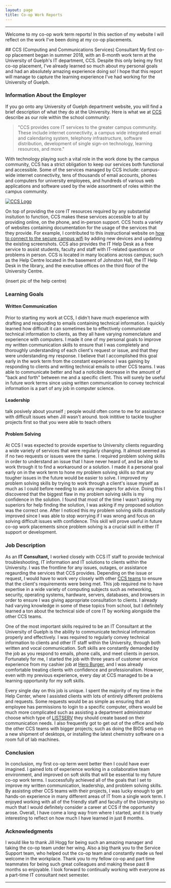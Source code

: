 ```yaml
---
layout: page
title: Co-op Work Reports
---
```

* * *
<p class="message">Welcome to my co-op work term reports! In this section of my website I will reflect on the work I've been doing at my co-op placements.</p>
## CCS (Computing and Communications Services) Consultant 
My first co-op placement began in summer 2018, with an 8-month work term at the University of Guelph's IT department, CCS. Despite this only being my first co-op placement, I've already learned so much about my personal goals and had an absolutely amazing experience doing so! I hope that this report will manage to capture the learning experience I've had working for the University of Guelph.

### Information About the Employer

If you go onto any University of Guelph department website, you will find a brief description of what they do at the University. Here is what we at [CCS](https://www.uoguelph.ca/ccs/) describe as our role within the school community:

> "CCS provides core IT services to the greater campus community. These include internet connectivity, a campus wide integrated email and calendaring system, telephony infrastructure, software distribution, development of single sign-on technology, learning resources, and more."

With technology playing such a vital role in the work done by the campus community, CCS has a strict obligation to keep our services both functional and accessible. Some of the services managed by CCS include: campus-wide internet connectivity, tens of thousands of email accounts, phones and computers for university employees, and hundreds of various web applications and software used by the wide assortment of roles within the campus community. 

<a href="https://twitter.com/uofgccs">![CCS Logo](https://www.uoguelph.ca/ccs/sites/uoguelph.ca.ccs/files/CCS_WebBanner_CCS%20is%20your%20IT%20Dept.png)</a>

On top of providing the core IT resources required by any substantial insitution to function, CCS makes these services accessible to all by providing online, on the phone, and in-person support. CCS hosts a variety of websites containing documentation for the usage of the services that they provide. For example, I contributed to this instructional website on [how to connect to the secure campus wifi](https://www.uoguelph.ca/ccs/securewireless) by adding new devices and updating the existing screenshots. CCS also provides the IT Help Desk as a free service to assist students, faculty and staff with IT-related questions or problems in person. CCS is located in many locations across campus; such as the Help Centre located in the basement of Johnston Hall, the IT Help Desk in the library, and the executive offices on the third floor of the University Centre.

(insert pic of the help centre)

### Learning Goals

#### Written Communication

Prior to starting my work at CCS, I didn't have much experience with drafting and responding to emails containing technical information. I quickly learned how difficult it can sometimes be to effectively communicate technical information to clients, as they all have varying nomenclature and experience with computers. I made it one of my personal goals to improve my written communication skills to ensure that I was completely and thoroughly understanding of each client's request or issue, and that they were understanding my response. I believe that I accomplished this goal early in the work term from the constant experience I was gaining by responding to clients and writing technical emails to other CCS teams. I was able to communicate better and had a noticible decrease in the amount of "back and forth" between me and a specific client.  This will surely be useful in future work terms since using written communication to convey technical information is a part of any job in computer science. 

#### Leadership



talk posively about yourself ; people would often come to me for assistance with difficult issues when Jill wasn't around. took inititive to tackle tougher projects first so that you were able to teach others

#### Problem Solving

At CCS I was expected to provide expertise to University clients reguarding a wide variety of services that were regularly changing. It almost seemed as if no two requests or issues were the same. I required problem solving skills in order to understand an issue that I have never heard of, and be able to work through it to find a workaround or a solution. I made it a personal goal early on in the work term to hone my problem solving skills so that any tougher issues in the future would be easier to solve. I improved my problem solving skills by trying to work through a client's issue myself as much as I could before needing to ask any managers for advice. Doing this I discovered that the biggest flaw in my problem solving skills is my confidence in the solution. I found that most of the time I wasn't asking my superiors for help finding the solution, I was asking if my proposed solution was the correct one. After I noticed this my problem solving skills drastically improved since I was able to stop worrying if I was wrong and focus on solving difficult issues with confidence. This skill will prove useful in future co-op work placements since problem solving is a crucial skill in either IT support or development. 

### Job Description

As an <b>IT Consultant,</b> I worked closely with CCS IT staff to provide technical troubleshooting, IT information and IT solutions to clients within the University. I was the frontline for any issues, outages, or assistance regaurding the services that CCS provides. Depending on the issue or request, I would have to work very closely with other [CCS teams](https://www.uoguelph.ca/ccs/)  to ensure that the client's requirements were being met. This job required me to have expertise in a wide variety of computing subjects such as networking, security, operating systems, hardware, servers, databases, and browsers in order to ensure I was giving appropriate consultation to clients. I already had varying knowledge in some of these topics from school, but I definitely learned a ton about the technical side of core IT by working alongside the other CCS teams. 

One of the most important skills required to be an IT Consultant at the University of Guelph is the ability to communicate technical information properly and effectively. I was required to regularly convey technical information to clients and other IT staff within the University, through both written and vocal communication. Soft skills are constantly demanded by the job as you respond to emails, phone calls, and meet clients in person. Fortunately for me, I started the job with three years of customer service experience from my cashier job at [Hero Burger](https://heroburgers.com/), and I was already comfortable treating clients with confidence and professionalism. However, even with my previous experience, every day at CCS managed to be a learning opportunity for my soft skills.

Every single day on this job is unique. I spent the majority of my time in the Help Center, where I assisted clients with lots of entirely different problems and requests. Some requests would be as simple as ensuring that an employee has permissions to login to a specific computer, others would be much more complicated such as assisting a department administrator choose which type of [LISTSERV](http://www.lsoft.com/) they should create based on their communication needs. I also frequently got to get out of the office and help the other CCS teams with bigger projects; such as doing the BIOS setup on a new shipment of desktops, or installing the latest chemistry software on a room full of lab machines. 

### Conclusion

In conclusion, my first co-op term went better then I could have ever imagined. I gained lots of experience working in a collaborative team environment, and improved on soft skills that will be essential to my future co-op work terms. I successfully achieved all of the goals that I set to improve my written communication, leadership, and problem solving skills. By assisting other CCS teams with their projects, I was lucky enough to get hands-on experience in many different areas of IT from a single work term. I enjoyed working with all of the friendly staff and faculty of the University so much that I would definitely consider a career at CCS if the opportunity arose. Overall, I have come a long way from where I started, and it is truely interesting to reflect on how much I have learned in just 8 months. 

### Acknowledgments

I would like to thank Jill Hogg for being such an amazing manager and taking the co-op team under her wing. Also a big thank you to the Service Support team, who helped out the co-op team and constantly made us feel welcome in the workplace. Thank you to my fellow co-op and part time teammates for being such great colleagues and making these past 8 months so enjoyable. I look forward to continually working with everyone as a part-time IT consultant next semester. 



* * *
